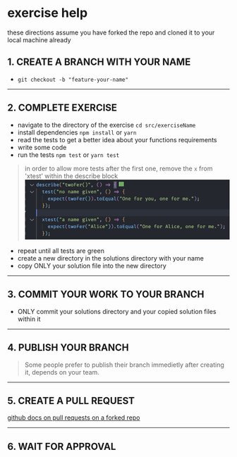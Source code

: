 # exercise help

these directions assume you have forked the repo and cloned it to your local machine already

## 1. CREATE A BRANCH WITH YOUR NAME

- `git checkout -b "feature-your-name"`

---

## 2. COMPLETE EXERCISE

- navigate to the directory of the exercise `cd src/exerciseName`
- install dependencies `npm install` or `yarn`
- read the tests to get a better idea about your functions requirements
- write some code
- run the tests `npm test` or `yarn test`

> in order to allow more tests after the first one, remove the `x` from 'xtest' within the describe block
> ![Alt text](assets/image.png)

- repeat until all tests are green
- create a new directory in the solutions directory with your name
- copy ONLY your solution file into the new directory

---

## 3. COMMIT YOUR WORK TO YOUR BRANCH

- ONLY commit your solutions directory and your copied solution files within it

---

## 4. PUBLISH YOUR BRANCH

> Some people prefer to publish their branch immedietly after creating it, depends on your team.

---

## 5. CREATE A PULL REQUEST

[github docs on pull requests on a forked repo](https://docs.github.com/en/pull-requests/collaborating-with-pull-requests/proposing-changes-to-your-work-with-pull-requests/creating-a-pull-request-from-a-fork)

---

## 6. WAIT FOR APPROVAL
